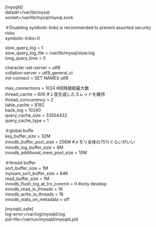 [mysqld]  
datadir=/var/lib/mysql  
socket=/var/lib/mysql/mysql.sock  
    
＃Disabling symbolic-links is recommended to prevent assorted security risks  
symbolic-links=0  
  
slow_query_log         = 1  
slow_query_log_file    = /var/lib/mysql/slow.log  
long_query_time        = 0  
  
character-set-server = utf8  
collation-server     = utf8_general_ci  
init-connect         = SET NAMES utf8  
  
max_connections    = 1024          #同時接続最大数  
thread_cache       = 600           #１度生成したスレッドを維持  
thread_concurrency = 2  
table_cache        = 8192  
back_log           = 10240  
query_cache_size   = 33554432  
query_cache_type   = 1  
  
＃global buffe  
key_buffer_size                 = 32M  
innodb_buffer_pool_size         = 256M  #メモリ全体の75%ぐらいがいい  
innodb_log_buffer_size          = 8M  
innodb_additional_mem_pool_size = 10M  
  
＃thread buffer  
sort_buffer_size                = 1M  
myisam_sort_buffer_size         = 64K  
read_buffer_size                = 1M  
innodb_flush_log_at_trx_commit  = 0 #only develop  
innodb_read_io_threads          = 16  
innodb_write_io_threads         = 16  
innodb_stats_on_metadata        = off  
  
[mysqld_safe]  
log-error=/var/log/mysqld.log  
pid-file=/var/run/mysqld/mysqld.pid
